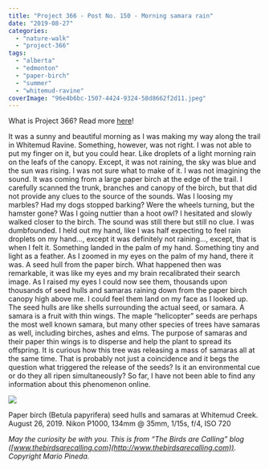 ```yaml
---
title: "Project 366 - Post No. 150 - Morning samara rain"
date: "2019-08-27"
categories: 
  - "nature-walk"
  - "project-366"
tags: 
  - "alberta"
  - "edmonton"
  - "paper-birch"
  - "summer"
  - "whitemud-ravine"
coverImage: "96e4b6bc-1507-4424-9324-58d8662f2d11.jpeg"
---
```


What is Project 366? Read more [here](https://thebirdsarecalling.com/2019/03/29/project-366/)!

It was a sunny and beautiful morning as I was making my way along the trail in Whitemud Ravine. Something, however, was not right. I was not able to put my finger on it, but you could hear. Like droplets of a light morning rain on the leafs of the canopy. Except, it was not raining, the sky was blue and the sun was rising. I was not sure what to make of it. I was not imagining the sound. It was coming from a large paper birch at the edge of the trail. I carefully scanned the trunk, branches and canopy of the birch, but that did not provide any clues to the source of the sounds. Was I loosing my marbles? Had my dogs stopped barking? Were the wheels turning, but the hamster gone? Was I going nuttier than a hoot owl? I hesitated and slowly walked closer to the birch. The sound was still there but still no clue. I was dumbfounded. I held out my hand, like I was half expecting to feel rain droplets on my hand..., except it was definitely not raining..., except, that is when I felt it. Something landed in the palm of my hand. Something tiny and light as a feather. As I zoomed in my eyes on the palm of my hand, there it was. A seed hull from the paper birch. What happened then was remarkable, it was like my eyes and my brain recalibrated their search image. As I raised my eyes I could now see them, thousands upon thousands of seed hulls and samaras raining down from the paper birch canopy high above me. I could feel them land on my face as I looked up. The seed hulls are like shells surrounding the actual seed, or samara. A samara is a fruit with thin wings. The maple “helicopter” seeds are perhaps the most well known samara, but many other species of trees have samaras as well, including birches, ashes and elms. The purpose of samaras and their paper thin wings is to disperse and help the plant to spread its offspring. It is curious how this tree was releasing a mass of samaras all at the same time. That is probably not just a coincidence and it begs the question what triggered the release of the seeds? Is it an environmental cue or do they all ripen simultaneously? So far, I have not been able to find any information about this phenomenon online.

![](https://thebirdsarecallingandimustgo.files.wordpress.com/2019/08/96e4b6bc-1507-4424-9324-58d8662f2d11.jpeg?w=1024)

Paper birch (Betula papyrifera) seed hulls and samaras at Whitemud Creek. August 26, 2019. Nikon P1000, 134mm @ 35mm, 1/15s, f/4, ISO 720

_May the curiosity be with you. This is from “The Birds are Calling” blog ([www.thebirdsarecalling.com](http://www.thebirdsarecalling.com)). Copyright Mario Pineda._
